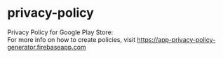 # privacy-policy
Privacy Policy for Google Play Store: <br>
For more info on how to create policies, visit https://app-privacy-policy-generator.firebaseapp.com
